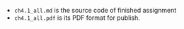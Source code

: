 - `ch4.1_all.md` is the source code of finished assignment
- `ch4.1_all.pdf` is its PDF format for publish.
